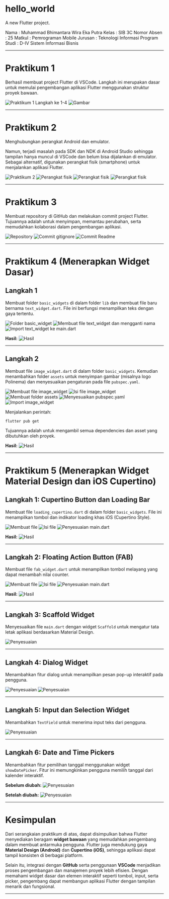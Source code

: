 # hello_world

A new Flutter project.

Nama : Muhammad Bhimantara Wira Eka Putra
Kelas : SIB 3C
Nomor Absen : 25
Matkul : Pemrograman Mobile
Jurusan : Teknologi Informasi
Program Studi : D-IV Sistem Informasi Bisnis

---

# Praktikum 1

Berhasil membuat project Flutter di VSCode.
Langkah ini merupakan dasar untuk memulai pengembangan aplikasi Flutter menggunakan struktur proyek bawaan.

![Praktikum 1 Langkah ke 1-4](image/Screenshot%202025-10-04%20180518.png)
![Gambar](image/Screenshot%20\(267\).png)

---

# Praktikum 2

Menghubungkan perangkat Android dan emulator.

Namun, terjadi masalah pada SDK dan NDK di Android Studio sehingga tampilan hanya muncul di VSCode dan belum bisa dijalankan di emulator.
Sebagai alternatif, digunakan perangkat fisik (smartphone) untuk menjalankan aplikasi Flutter.

![Praktikum 2](image/Screenshot%20\(268\).png)
![Perangkat fisik](image/Gambar%20WhatsApp%202025-10-06%20pukul%2022.56.37_15e2fd12.jpg)
![Perangkat fisik](image/Gambar%20WhatsApp%202025-10-06%20pukul%2022.56.37_8c61babd.jpg)
![Perangkat fisik](image/Screenshot%20\(275\).png)

---

# Praktikum 3

Membuat repository di GitHub dan melakukan commit project Flutter.
Tujuannya adalah untuk menyimpan, memantau perubahan, serta memudahkan kolaborasi dalam pengembangan aplikasi.

![Repository](image/Screenshot%20\(270\).png)
![Commit gitignore](image/Screenshot%202025-10-04%20181410.png)
![Commit Readme](image/Screenshot%202025-10-04%20181410.png)

---

# Praktikum 4 (Menerapkan Widget Dasar)

## Langkah 1

Membuat folder `basic_widgets` di dalam folder `lib` dan membuat file baru bernama `text_widget.dart`.
File ini berfungsi menampilkan teks dengan gaya tertentu.

![Folder basic\_widget](image/Screenshot%202025-10-06%20232949.png)
![Membuat file text\_widget dan mengganti nama](image/Screenshot%202025-10-06%20233028.png)
![Import text\_widget ke main.dart](image/Screenshot%202025-10-06%20234047.png)

**Hasil:**
![Hasil](image/Screenshot%20\(272\).png)

---

## Langkah 2

Membuat file `image_widget.dart` di dalam folder `basic_widgets`.
Kemudian menambahkan folder `assets` untuk menyimpan gambar (misalnya logo Polinema) dan menyesuaikan pengaturan pada file `pubspec.yaml`.

![Membuat file image\_widget](image/Screenshot%202025-10-06%20234255.png)
![Isi file image\_widget](image/Screenshot%202025-10-06%20234431.png)
![Membuat folder assets](image/Screenshot%202025-10-06%20234639.png)
![Menyesuaikan pubspec.yaml](image/Screenshot%202025-10-06%20234548.png)
![Import image\_widget](image/Screenshot%202025-10-06%20235053.png)

Menjalankan perintah:

```
flutter pub get
```

Tujuannya adalah untuk mengambil semua dependencies dan asset yang dibutuhkan oleh proyek.

**Hasil:**
![Hasil](image/Screenshot%20\(273\).png)

---

# Praktikum 5 (Menerapkan Widget Material Design dan iOS Cupertino)

## Langkah 1: Cupertino Button dan Loading Bar

Membuat file `loading_cupertino.dart` di dalam folder `basic_widgets`.
File ini menampilkan tombol dan indikator loading khas iOS (Cupertino Style).

![Membuat file](image/Screenshot%202025-10-07%20002328.png)
![Isi file](image/Screenshot%202025-10-07%20002406.png)
![Penyesuaian main.dart](image/Screenshot%202025-10-07%20002512.png)

**Hasil:**
![Hasil](image/Screenshot%202025-10-07%20002637.png)

---

## Langkah 2: Floating Action Button (FAB)

Membuat file `fab_widget.dart` untuk menampilkan tombol melayang yang dapat menambah nilai counter.

![Membuat file](image/Screenshot%202025-10-07%20003212.png)
![Isi file](image/Screenshot%202025-10-07%20003237.png)
![Penyesuaian main.dart](image/Screenshot%202025-10-07%20003259.png)

**Hasil:**
![Hasil](image/Screenshot%202025-10-07%20003318.png)

---

## Langkah 3: Scaffold Widget

Menyesuaikan file `main.dart` dengan widget `Scaffold` untuk mengatur tata letak aplikasi berdasarkan Material Design.

![Penyesuaian](image/Screenshot%202025-10-07%20004341.png)

---

## Langkah 4: Dialog Widget

Menambahkan fitur dialog untuk menampilkan pesan pop-up interaktif pada pengguna.

![Penyesuaian](image/Screenshot%202025-10-07%20004648.png)
![Penyesuaian](image/Screenshot%202025-10-07%20004706.png)

---

## Langkah 5: Input dan Selection Widget

Menambahkan `TextField` untuk menerima input teks dari pengguna.

![Penyesuaian](image/Screenshot%202025-10-07%20010227.png)

---

## Langkah 6: Date and Time Pickers

Menambahkan fitur pemilihan tanggal menggunakan widget `showDatePicker`.
Fitur ini memungkinkan pengguna memilih tanggal dari kalender interaktif.

**Sebelum diubah:**
![Penyesuaian](image/Screenshot%202025-10-07%20010525.png)

**Setelah diubah:**
![Penyesuaian](image/Screenshot%202025-10-07%20010606.png)

---

# Kesimpulan

Dari serangkaian praktikum di atas, dapat disimpulkan bahwa Flutter menyediakan beragam **widget bawaan** yang memudahkan pengembang dalam membuat antarmuka pengguna.
Flutter juga mendukung gaya **Material Design (Android)** dan **Cupertino (iOS)**, sehingga aplikasi dapat tampil konsisten di berbagai platform.

Selain itu, integrasi dengan **GitHub** serta penggunaan **VSCode** menjadikan proses pengembangan dan manajemen proyek lebih efisien.
Dengan memahami widget dasar dan elemen interaktif seperti tombol, input, serta picker, pengembang dapat membangun aplikasi Flutter dengan tampilan menarik dan fungsional.

---
